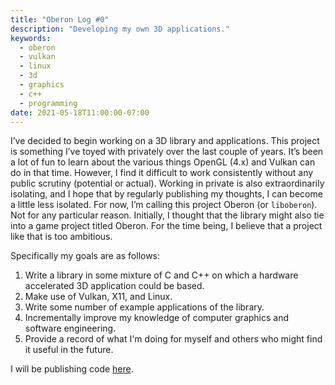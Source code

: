 ```yaml
---
title: "Oberon Log #0"
description: "Developing my own 3D applications."
keywords:
  - oberon
  - vulkan
  - linux
  - 3d
  - graphics
  - c++
  - programming
date: 2021-05-18T11:00:00-07:00
---
```


I’ve decided to begin working on a 3D library and applications. This project is something I’ve toyed with privately
over the last couple of years. It’s been a lot of fun to learn about the various things OpenGL (4.x) and Vulkan can do
in that time. However, I find it difficult to work consistently without any public scrutiny (potential or actual).
Working in private is also extraordinarily isolating, and I hope that by regularly publishing my thoughts, I can become
a little less isolated. For now, I’m calling this project Oberon (or `liboberon`). Not for any particular reason.
Initially, I thought that the library might also tie into a game project titled Oberon. For the time being, I believe
that a project like that is too ambitious.

Specifically my goals are as follows:

1. Write a library in some mixture of C and C++ on which a hardware accelerated 3D application could be based.
2. Make use of Vulkan, X11, and Linux.
3. Write some number of example applications of the library.
4. Incrementally improve my knowledge of computer graphics and software engineering.
5. Provide a record of what I'm doing for myself and others who might find it useful in the future.

I will be publishing code [here](https://github.com/gn0mesort/oberon).
